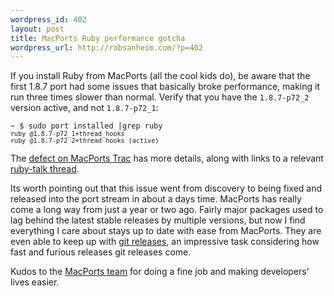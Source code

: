 ```yaml
--- 
wordpress_id: 402
layout: post
title: MacPorts Ruby performance gotcha
wordpress_url: http://robsanheim.com/?p=402
---
```

<p>If you install Ruby from MacPorts (all the cool kids do), be aware that the first 1.8.7 port had some issues that basically broke performance, making it run three times slower than normal.  Verify that you have the <code>1.8.7-p72_2</code> version active, and not <code>1.8.7-p72_1</code>:</p>

<p><code><pre>
~ $ sudo port installed |grep ruby
<code>ruby @1.8.7-p72_1+thread_hooks</code>
<code>ruby @1.8.7-p72_2+thread_hooks (active)</code>
</pre></code></p>

<p>The <a href="http://trac.macports.org/ticket/17092" title="#17092 (Ruby 1.8.7 is 3x slower than its predecessor) – MacPorts – Trac">defect on MacPorts Trac</a> has more details, along with links to a relevant <a href="http://groups.google.com/group/ruby-talk-google/browse_thread/thread/2b326089f18f2b29/49b69aca0f5112e8?lnk=gst&amp;q=macports#49b69aca0f5112e8">ruby-talk thread</a>.  </p>

<p>Its worth pointing out that this issue went from discovery to being fixed and released into the port stream in about a days time.  MacPorts has really come a long way from just a year or two ago.  Fairly major packages used to lag behind the latest stable releases by multiple versions, but now I find everything I care about stays up to date with ease from MacPorts.  They are even able to keep up with <a href="http://www.macports.org/ports.php?by=name&amp;substr=git-core" title="The MacPorts Project -- Available Ports">git releases</a>, an impressive task considering how fast and furious releases git releases come.  </p>

<p>Kudos to the <a href="http://www.macports.org/ports.php?by=name&amp;substr=git-core" title="The MacPorts Project -- Available Ports">MacPorts team</a> for doing a fine job and making developers&#8217; lives easier.</p>
